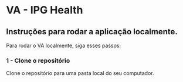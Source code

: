# VA - IPG Health

## Instruções para rodar a aplicação localmente.

  Para rodar o VA localmente, siga esses passos:

### 1 - Clone o repositório

  Clone o repositório para uma pasta local do seu computador.
